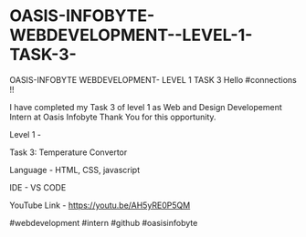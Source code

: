 # OASIS-INFOBYTE-WEBDEVELOPMENT--LEVEL-1-TASK-3-
OASIS-INFOBYTE WEBDEVELOPMENT- LEVEL 1 TASK  3 
Hello #connections !!

I have completed my Task 3 of level 1 as Web and Design Developement Intern at Oasis Infobyte Thank You for this opportunity.

Level 1 -

Task 3: Temperature Convertor

Language - HTML, CSS, javascript

IDE - VS CODE

YouTube Link - https://youtu.be/AH5yRE0P5QM

#webdevelopment #intern #github #oasisinfobyte

